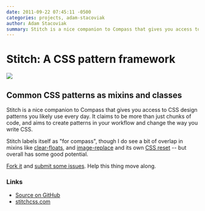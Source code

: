```yaml
---
date: 2011-09-22 07:45:11 -0500
categories: projects, adam-stacoviak
author: Adam Stacoviak
summary: Stitch is a nice companion to Compass that gives you access to CSS design patterns you likely use every day.
---
```


# Stitch: A CSS pattern framework

<a href="http://stitchcss.com/"><img src="/attachments/stitch-css.png" /></a>

## Common CSS patterns as mixins and classes

Stitch is a nice companion to Compass that gives you access to CSS design patterns you likely use every day. It claims to be more than just chunks of code, and aims to create patterns in your workflow and change the way you write CSS.

Stitch labels itself as "for compass", though I do see a bit of overlap in mixins like [clear-floats](https://github.com/anthonyshort/stitch-css/blob/master/stylesheets/stitch/patterns/layout/_clear-floats.scss), and [image-replace](https://github.com/anthonyshort/stitch-css/blob/master/stylesheets/stitch/patterns/images/_image-replace.scss) and its own [CSS reset](https://github.com/anthonyshort/stitch-css/blob/master/stylesheets/stitch/_reset.scss) -- but overall has some good potential.

[Fork it](https://github.com/anthonyshort/stitch-css) and [submit some issues](https://github.com/anthonyshort/stitch-css/issues). Help this thing move along.

### Links

* [Source on GitHub](https://github.com/anthonyshort/stitch-css)
* [stitchcss.com](http://stitchcss.com/)